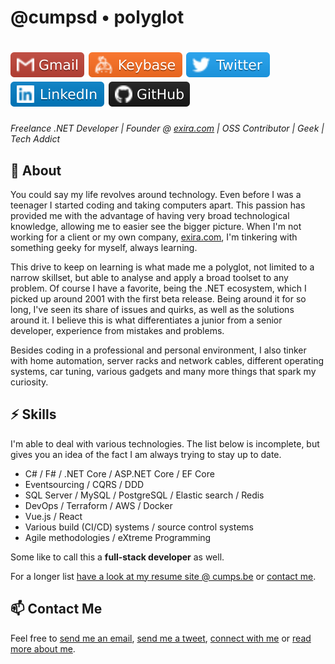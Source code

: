 # @cumpsd • polyglot

# [![Gmail](https://raw.githubusercontent.com/CumpsD/CumpsD/main/mail.svg)](mailto:david@cumps.be) [![Keybase](https://raw.githubusercontent.com/CumpsD/CumpsD/main/keybase.svg)](https://keybase.io/cumpsd) [![Twitter](https://raw.githubusercontent.com/CumpsD/CumpsD/main/twitter.svg)](https://twitter.com/cumpsd) [![LinkedIn](https://raw.githubusercontent.com/CumpsD/CumpsD/main/linkedin.svg)](https://www.linkedin.com/in/cumpsd/) [![GitHub](https://raw.githubusercontent.com/CumpsD/CumpsD/main/github.svg)](https://github.com/cumpsd)

*Freelance .NET Developer | Founder @ [exira.com](https://github.com/exira) | OSS Contributor | Geek | Tech Addict*

## 🧐 About

You could say my life revolves around technology. Even before I was a teenager I started coding and taking computers apart. This passion has provided me with the advantage of having very broad technological knowledge, allowing me to easier see the bigger picture. When I'm not working for a client or my own company, [exira.com](https://exira.com), I'm tinkering with something geeky for myself, always learning.

This drive to keep on learning is what made me a polyglot, not limited to a narrow skillset, but able to analyse and apply a broad toolset to any problem. Of course I have a favorite, being the .NET ecosystem, which I picked up around 2001 with the first beta release. Being around it for so long, I've seen its share of issues and quirks, as well as the solutions around it. I believe this is what differentiates a junior from a senior developer, experience from mistakes and problems.

Besides coding in a professional and personal environment, I also tinker with home automation, server racks and network cables, different operating systems, car tuning, various gadgets and many more things that spark my curiosity. 

## ⚡ Skills

I'm able to deal with various technologies. The list below is incomplete, but gives you an idea of the fact I am always trying to stay up to date.

* C# / F# / .NET Core / ASP.NET Core / EF Core
* Eventsourcing / CQRS / DDD
* SQL Server / MySQL / PostgreSQL / Elastic search / Redis
* DevOps / Terraform / AWS / Docker
* Vue.js / React
* Various build (CI/CD) systems / source control systems
* Agile methodologies / eXtreme Programming

Some like to call this a **full-stack developer** as well.

For a longer list [have a look at my resume site @ cumps.be](https://cumps.be/en/consulting/) or [contact me](mailto:david@cumps.be).

## 📫 Contact Me

Feel free to [send me an email](mailto:david@cumps.be), [send me a tweet](https://twitter.com/cumpsd), [connect with me](https://www.linkedin.com/in/cumpsd/) or [read more about me](https://cumps.be).
